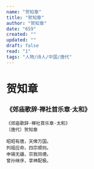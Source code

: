 ```yaml
---
name: "贺知章"
title: "贺知章"
author: "贺知章"
date: "659"
created: ""
updated: ""
draft: false
read: "1"
tags: "人物/诗人/中国/唐代"
---
```


# 贺知章

### 《郊庙歌辞·禅社首乐章·太和》

```
《郊庙歌辞·禅社首乐章·太和》
〔唐代〕贺知章

昭昭有唐，天俾万国。
列祖应命，四宗顺则。
申锡无疆，宗我同德。
曾孙继序，享神配极。
```
